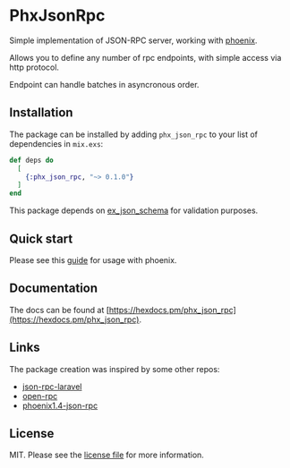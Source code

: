# PhxJsonRpc

Simple implementation of JSON-RPC server, working with [phoenix](https://www.phoenixframework.org/).

Allows you to define any number of rpc endpoints, with simple access via http protocol.

Endpoint can handle batches in asyncronous order.

## Installation

The package can be installed
by adding `phx_json_rpc` to your list of dependencies in `mix.exs`:

```elixir
def deps do
  [
    {:phx_json_rpc, "~> 0.1.0"}
  ]
end
```

This package depends on [ex_json_schema](https://github.com/jonasschmidt/ex_json_schema) for validation purposes.

## Quick start

Please see this [guide](https://hexdocs.pm/phx_json_rpc/PhxJsonRpc.html) for usage with phoenix.

## Documentation

The docs can be found at [https://hexdocs.pm/phx_json_rpc](https://hexdocs.pm/phx_json_rpc).

## Links

The package creation was inspired by some other repos:

- [json-rpc-laravel](https://github.com/avto-dev/json-rpc-laravel)
- [open-rpc](https://github.com/open-rpc/)
- [phoenix1.4-json-rpc](https://github.com/vruizext/phoenix1.4-json-rpc)

## License

MIT. Please see the [license file](LICENSE.md) for more information.
